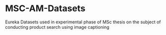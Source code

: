 # MSC-AM-Datasets
Eureka Datasets used in experimental phase of MSc thesis on the subject of conducting product search using image captioning
